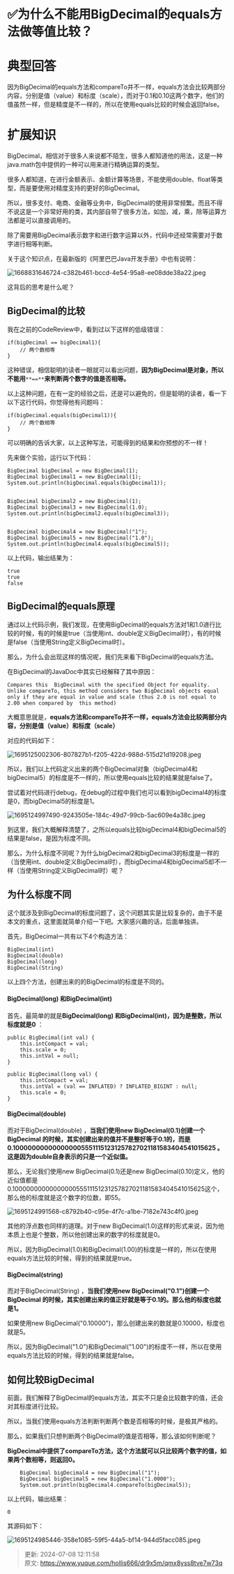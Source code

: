 # ✅为什么不能用BigDecimal的equals方法做等值比较？

# 典型回答


因为BigDecimal的equals方法和compareTo并不一样，equals方法会比较两部分内容，分别是值（value）和标度（scale），而对于0.1和0.10这两个数字，他们的值虽然一样，但是精度是不一样的，所以在使用equals比较的时候会返回false。



# 扩展知识
BigDecimal，相信对于很多人来说都不陌生，很多人都知道他的用法，这是一种java.math包中提供的一种可以用来进行精确运算的类型。



很多人都知道，在进行金额表示、金额计算等场景，不能使用double、float等类型，而是要使用对精度支持的更好的BigDecimal。



所以，很多支付、电商、金融等业务中，BigDecimal的使用非常频繁。而且不得不说这是一个非常好用的类，其内部自带了很多方法，如加，减，乘，除等运算方法都是可以直接调用的。



除了需要用BigDecimal表示数字和进行数字运算以外，代码中还经常需要对于数字进行相等判断。



关于这个知识点，在最新版的《阿里巴巴Java开发手册》中也有说明：



![1668831646724-c382b461-bccd-4e54-95a8-ee08dde38a22.jpeg](./img/RYaGsFG-oWL2mAea/1668831646724-c382b461-bccd-4e54-95a8-ee08dde38a22-336740.jpeg)



这背后的思考是什么呢？

## BigDecimal的比较


我在之前的CodeReview中，看到过以下这样的低级错误：



```plain
if(bigDecimal == bigDecimal1){
    // 两个数相等
}
```



这种错误，相信聪明的读者一眼就可以看出问题，**因为BigDecimal是对象，所以不能用**`**==**`**来判断两个数字的值是否相等。**



以上这种问题，在有一定的经验之后，还是可以避免的，但是聪明的读者，看一下以下这行代码，你觉得他有问题吗：



```plain
if(bigDecimal.equals(bigDecimal1)){
    // 两个数相等
}
```



可以明确的告诉大家，以上这种写法，可能得到的结果和你预想的不一样！



先来做个实验，运行以下代码：



```plain
BigDecimal bigDecimal = new BigDecimal(1);
BigDecimal bigDecimal1 = new BigDecimal(1);
System.out.println(bigDecimal.equals(bigDecimal1));


BigDecimal bigDecimal2 = new BigDecimal(1);
BigDecimal bigDecimal3 = new BigDecimal(1.0);
System.out.println(bigDecimal2.equals(bigDecimal3));


BigDecimal bigDecimal4 = new BigDecimal("1");
BigDecimal bigDecimal5 = new BigDecimal("1.0");
System.out.println(bigDecimal4.equals(bigDecimal5));
```



以上代码，输出结果为：



```plain
true
true
false
```



## BigDecimal的equals原理


通过以上代码示例，我们发现，在使用BigDecimal的equals方法对1和1.0进行比较的时候，有的时候是true（当使用int、double定义BigDecimal时），有的时候是false（当使用String定义BigDecimal时）。



那么，为什么会出现这样的情况呢，我们先来看下BigDecimal的equals方法。



在BigDecimal的JavaDoc中其实已经解释了其中原因：



```plain
Compares this  BigDecimal with the specified Object for equality.  Unlike compareTo, this method considers two BigDecimal objects equal only if they are equal in value and scale (thus 2.0 is not equal to 2.00 when compared by  this method)
```



大概意思就是，**equals方法和compareTo并不一样，equals方法会比较两部分内容，分别是值（value）和标度（scale）**

对应的代码如下：



![1695125002306-807827b1-f205-422d-988d-515d21d19208.jpeg](./img/RYaGsFG-oWL2mAea/1695125002306-807827b1-f205-422d-988d-515d21d19208-162958.jpeg)



所以，我们以上代码定义出来的两个BigDecimal对象（bigDecimal4和bigDecimal5）的标度是不一样的，所以使用equals比较的结果就是false了。



尝试着对代码进行debug，在debug的过程中我们也可以看到bigDecimal4的标度是0，而bigDecimal5的标度是1。



![1695124997490-9243505e-184c-49d7-99cb-5ac609e4a38c.jpeg](./img/RYaGsFG-oWL2mAea/1695124997490-9243505e-184c-49d7-99cb-5ac609e4a38c-702186.jpeg)



到这里，我们大概解释清楚了，之所以equals比较bigDecimal4和bigDecimal5的结果是false，是因为标度不同。



那么，为什么标度不同呢？为什么bigDecimal2和bigDecimal3的标度是一样的（当使用int、double定义BigDecimal时），而bigDecimal4和bigDecimal5却不一样（当使用String定义BigDecimal时）呢？



## 为什么标度不同


这个就涉及到BigDecimal的标度问题了，这个问题其实是比较复杂的，由于不是本文的重点，这里面就简单介绍一下吧。大家感兴趣的话，后面单独讲。



首先，BigDecimal一共有以下4个构造方法：



```plain
BigDecimal(int)
BigDecimal(double) 
BigDecimal(long) 
BigDecimal(String)
```



以上四个方法，创建出来的的BigDecimal的标度是不同的。



#### BigDecimal(long) 和BigDecimal(int)


首先，最简单的就是**BigDecimal(long) 和BigDecimal(int)，因为是整数，所以标度就是0** ：



```plain
public BigDecimal(int val) {
    this.intCompact = val;
    this.scale = 0;
    this.intVal = null;
}

public BigDecimal(long val) {
    this.intCompact = val;
    this.intVal = (val == INFLATED) ? INFLATED_BIGINT : null;
    this.scale = 0;
}
```



#### BigDecimal(double)


而对于BigDecimal(double) ，**当我们使用new BigDecimal(0.1)创建一个BigDecimal 的时候，其实创建出来的值并不是整好等于0.1的，而是0.1000000000000000055511151231257827021181583404541015625 。这是因为double自身表示的只是一个近似值。**



那么，无论我们使用new BigDecimal(0.1)还是new BigDecimal(0.10)定义，他的近似值都是0.1000000000000000055511151231257827021181583404541015625这个，那么他的标度就是这个数字的位数，即55。



![1695124991568-c8792b40-c95e-4f7c-a1be-7182e743c4f0.jpeg](./img/RYaGsFG-oWL2mAea/1695124991568-c8792b40-c95e-4f7c-a1be-7182e743c4f0-433487.jpeg)



其他的浮点数也同样的道理。对于new BigDecimal(1.0)这样的形式来说，因为他本质上也是个整数，所以他创建出来的数字的标度就是0。



所以，因为BigDecimal(1.0)和BigDecimal(1.00)的标度是一样的，所以在使用equals方法比较的时候，得到的结果就是true。



#### BigDecimal(string)


而对于BigDecimal(String) ，**当我们使用new BigDecimal("0.1")创建一个BigDecimal 的时候，其实创建出来的值正好就是等于0.1的。那么他的标度也就是1。**



如果使用new BigDecimal("0.10000")，那么创建出来的数就是0.10000，标度也就是5。



所以，因为BigDecimal("1.0")和BigDecimal("1.00")的标度不一样，所以在使用equals方法比较的时候，得到的结果就是false。



## 如何比较BigDecimal


前面，我们解释了BigDecimal的equals方法，其实不只是会比较数字的值，还会对其标度进行比较。



所以，当我们使用equals方法判断判断两个数是否相等的时候，是极其严格的。



那么，如果我们只想判断两个BigDecimal的值是否相等，那么该如何判断呢？



**BigDecimal中提供了compareTo方法，这个方法就可以只比较两个数字的值，如果两个数相等，则返回0。**



```plain
    BigDecimal bigDecimal4 = new BigDecimal("1");
    BigDecimal bigDecimal5 = new BigDecimal("1.0000");
    System.out.println(bigDecimal4.compareTo(bigDecimal5));
```



以上代码，输出结果：



```plain
0
```



其源码如下：



![1695124985446-358e1085-59f5-44a5-bf14-944d5facc085.jpeg](./img/RYaGsFG-oWL2mAea/1695124985446-358e1085-59f5-44a5-bf14-944d5facc085-194481.jpeg)



> 更新: 2024-07-08 12:11:58  
> 原文: <https://www.yuque.com/hollis666/dr9x5m/qmx8yss8tve7w73q>